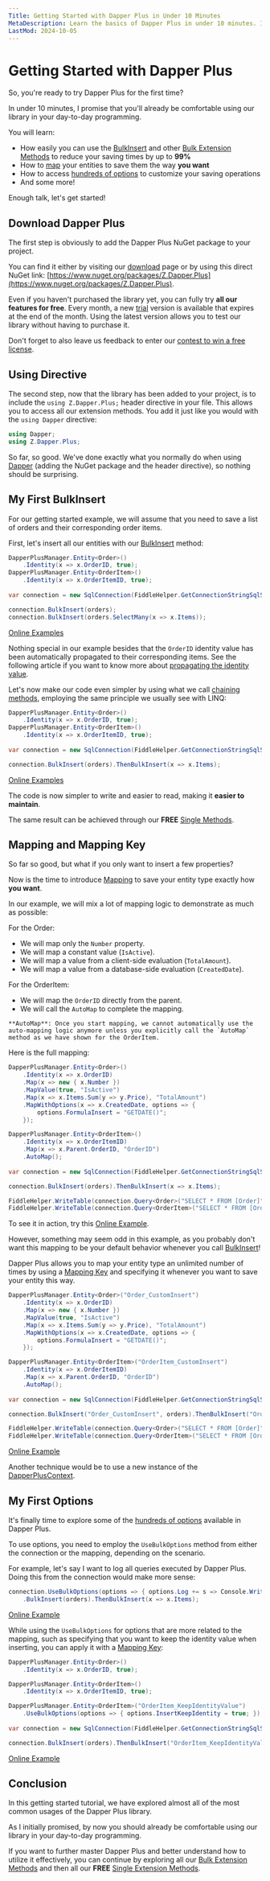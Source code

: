 ```yaml
---
Title: Getting Started with Dapper Plus in Under 10 Minutes
MetaDescription: Learn the basics of Dapper Plus in under 10 minutes. Install the library, execute bulk inserts, map entities, and explore options.
LastMod: 2024-10-05
---
```


# Getting Started with Dapper Plus

So, you're ready to try Dapper Plus for the first time?

In under 10 minutes, I promise that you'll already be comfortable using our library in your day-to-day programming.

You will learn:
- How easily you can use the [BulkInsert](/bulk-insert) and other [Bulk Extension Methods](/bulk-extensions-methods) to reduce your saving times by up to **99%**
- How to [map](/mapping) your entities to save them the way **you want**
- How to access [hundreds of options](/options) to customize your saving operations
- And some more!

Enough talk, let's get started!

## Download Dapper Plus

The first step is obviously to add the Dapper Plus NuGet package to your project.

You can find it either by visiting our [download](/download) page or by using this direct NuGet link: [https://www.nuget.org/packages/Z.Dapper.Plus](https://www.nuget.org/packages/Z.Dapper.Plus).

Even if you haven't purchased the library yet, you can fully try **all our features for free**. Every month, a new [trial](/trial) version is available that expires at the end of the month. Using the latest version allows you to test our library without having to purchase it.

Don't forget to also leave us feedback to enter our [contest to win a free license](https://dapper-plus.net/contest).

## Using Directive

The second step, now that the library has been added to your project, is to include the `using Z.Dapper.Plus;` header directive in your file. This allows you to access all our extension methods. You add it just like you would with the `using Dapper` directive:

```csharp
using Dapper;
using Z.Dapper.Plus;
```

So far, so good. We've done exactly what you normally do when using [Dapper](https://www.learndapper.com/) (adding the NuGet package and the header directive), so nothing should be surprising.

## My First BulkInsert

For our getting started example, we will assume that you need to save a list of orders and their corresponding order items.

First, let's insert all our entities with our [BulkInsert](/bulk-insert) method:

```csharp
DapperPlusManager.Entity<Order>()
	.Identity(x => x.OrderID, true);
DapperPlusManager.Entity<OrderItem>()
	.Identity(x => x.OrderItemID, true);
	
var connection = new SqlConnection(FiddleHelper.GetConnectionStringSqlServer());

connection.BulkInsert(orders);
connection.BulkInsert(orders.SelectMany(x => x.Items));
```

[Online Examples](https://dotnetfiddle.net/0ijPFA)

Nothing special in our example besides that the `OrderID` identity value has been automatically propagated to their corresponding items. See the following article if you want to know more about [propagating the identity value](/identity-key-propagation).

Let's now make our code even simpler by using what we call [chaining methods](/bulk-extensions-methods#chaining-methods), employing the same principle we usually see with LINQ:

```csharp
DapperPlusManager.Entity<Order>()
	.Identity(x => x.OrderID, true);
DapperPlusManager.Entity<OrderItem>()
	.Identity(x => x.OrderItemID, true);
	
var connection = new SqlConnection(FiddleHelper.GetConnectionStringSqlServer());

connection.BulkInsert(orders).ThenBulkInsert(x => x.Items);
```

[Online Examples](https://dotnetfiddle.net/lbjr8C)

The code is now simpler to write and easier to read, making it **easier to maintain**.

The same result can be achieved through our **FREE** [Single Methods](/single-extensions-methods).

## Mapping and Mapping Key

So far so good, but what if you only want to insert a few properties?

Now is the time to introduce [Mapping](/mapping) to save your entity type exactly how **you want**.

In our example, we will mix a lot of mapping logic to demonstrate as much as possible:

For the Order:
- We will map only the `Number` property.
- We will map a constant value (`IsActive`).
- We will map a value from a client-side evaluation (`TotalAmount`).
- We will map a value from a database-side evaluation (`CreatedDate`).

For the OrderItem:
- We will map the `OrderID` directly from the parent.
- We will call the `AutoMap` to complete the mapping.

```alert-info
**AutoMap**: Once you start mapping, we cannot automatically use the auto-mapping logic anymore unless you explicitly call the `AutoMap` method as we have shown for the OrderItem.
```

Here is the full mapping:

```csharp
DapperPlusManager.Entity<Order>()
	.Identity(x => x.OrderID)
	.Map(x => new { x.Number })
	.MapValue(true, "IsActive")
	.Map(x => x.Items.Sum(y => y.Price), "TotalAmount")
	.MapWithOptions(x => x.CreatedDate, options => {
		options.FormulaInsert = "GETDATE()";
	});

DapperPlusManager.Entity<OrderItem>()
	.Identity(x => x.OrderItemID)
	.Map(x => x.Parent.OrderID, "OrderID")
	.AutoMap();
	
var connection = new SqlConnection(FiddleHelper.GetConnectionStringSqlServer());

connection.BulkInsert(orders).ThenBulkInsert(x => x.Items);

FiddleHelper.WriteTable(connection.Query<Order>("SELECT * FROM [Order]"));
FiddleHelper.WriteTable(connection.Query<OrderItem>("SELECT * FROM [OrderItem]"));
```

To see it in action, try this [Online Example](https://dotnetfiddle.net/FQWqTt).

However, something may seem odd in this example, as you probably don't want this mapping to be your default behavior whenever you call [BulkInsert](/bulk-insert)!

Dapper Plus allows you to map your entity type an unlimited number of times by using a [Mapping Key](/mapping-key) and specifying it whenever you want to save your entity this way.

```csharp
DapperPlusManager.Entity<Order>("Order_CustomInsert")
	.Identity(x => x.OrderID)
	.Map(x => new { x.Number })
	.MapValue(true, "IsActive")
	.Map(x => x.Items.Sum(y => y.Price), "TotalAmount")
	.MapWithOptions(x => x.CreatedDate, options => {
		options.FormulaInsert = "GETDATE()";
	});

DapperPlusManager.Entity<OrderItem>("OrderItem_CustomInsert")
	.Identity(x => x.OrderItemID)
	.Map(x => x.Parent.OrderID, "OrderID")
	.AutoMap();
	
var connection = new SqlConnection(FiddleHelper.GetConnectionStringSqlServer());

connection.BulkInsert("Order_CustomInsert", orders).ThenBulkInsert("OrderItem_CustomInsert", x => x.Items);

FiddleHelper.WriteTable(connection.Query<Order>("SELECT * FROM [Order]"));
FiddleHelper.WriteTable(connection.Query<OrderItem>("SELECT * FROM [OrderItem]"));
```

[Online Example](https://dotnetfiddle.net/cnl9Vu)

Another technique would be to use a new instance of the [DapperPlusContext](dapper-plus-context).
 
## My First Options

It's finally time to explore some of the [hundreds of options](/options) available in Dapper Plus.

To use options, you need to employ the `UseBulkOptions` method from either the connection or the mapping, depending on the scenario.

For example, let's say I want to log all queries executed by Dapper Plus. Doing this from the connection would make more sense:

```csharp
connection.UseBulkOptions(options => { options.Log += s => Console.WriteLine(s); })
	.BulkInsert(orders).ThenBulkInsert(x => x.Items);
```

[Online Example](https://dotnetfiddle.net/hkCmZv)

While using the `UseBulkOptions` for options that are more related to the mapping, such as specifying that you want to keep the identity value when inserting, you can apply it with a [Mapping Key](/mapping-key):

```csharp
DapperPlusManager.Entity<Order>()
	.Identity(x => x.OrderID, true);

DapperPlusManager.Entity<OrderItem>()
	.Identity(x => x.OrderItemID, true);

DapperPlusManager.Entity<OrderItem>("OrderItem_KeepIdentityValue")
	.UseBulkOptions(options => { options.InsertKeepIdentity = true; });
	
var connection = new SqlConnection(FiddleHelper.GetConnectionStringSqlServer());

connection.BulkInsert(orders).ThenBulkInsert("OrderItem_KeepIdentityValue", x => x.Items);
```

[Online Example](https://dotnetfiddle.net/Ijouh7)

## Conclusion

In this getting started tutorial, we have explored almost all of the most common usages of the Dapper Plus library.

As I initially promised, by now you should already be comfortable using our library in your day-to-day programming.

If you want to further master Dapper Plus and better understand how to utilize it effectively, you can continue by exploring all our [Bulk Extension Methods](/bulk-extensions-methods) and then all our **FREE** [Single Extension Methods](/single-extensions-methods).
